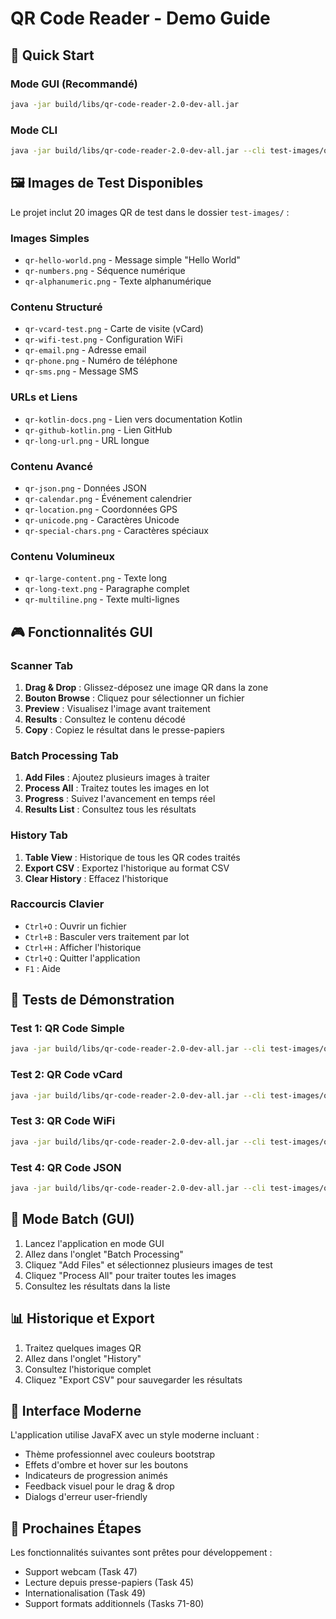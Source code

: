 # QR Code Reader - Demo Guide

## 🎯 Quick Start

### Mode GUI (Recommandé)
```bash
java -jar build/libs/qr-code-reader-2.0-dev-all.jar
```

### Mode CLI
```bash
java -jar build/libs/qr-code-reader-2.0-dev-all.jar --cli test-images/qr-hello-world.png
```

## 🖼️ Images de Test Disponibles

Le projet inclut 20 images QR de test dans le dossier `test-images/` :

### Images Simples
- `qr-hello-world.png` - Message simple "Hello World"
- `qr-numbers.png` - Séquence numérique
- `qr-alphanumeric.png` - Texte alphanumérique

### Contenu Structuré
- `qr-vcard-test.png` - Carte de visite (vCard)
- `qr-wifi-test.png` - Configuration WiFi
- `qr-email.png` - Adresse email
- `qr-phone.png` - Numéro de téléphone
- `qr-sms.png` - Message SMS

### URLs et Liens
- `qr-kotlin-docs.png` - Lien vers documentation Kotlin
- `qr-github-kotlin.png` - Lien GitHub
- `qr-long-url.png` - URL longue

### Contenu Avancé
- `qr-json.png` - Données JSON
- `qr-calendar.png` - Événement calendrier
- `qr-location.png` - Coordonnées GPS
- `qr-unicode.png` - Caractères Unicode
- `qr-special-chars.png` - Caractères spéciaux

### Contenu Volumineux
- `qr-large-content.png` - Texte long
- `qr-long-text.png` - Paragraphe complet
- `qr-multiline.png` - Texte multi-lignes

## 🎮 Fonctionnalités GUI

### Scanner Tab
1. **Drag & Drop** : Glissez-déposez une image QR dans la zone
2. **Bouton Browse** : Cliquez pour sélectionner un fichier
3. **Preview** : Visualisez l'image avant traitement
4. **Results** : Consultez le contenu décodé
5. **Copy** : Copiez le résultat dans le presse-papiers

### Batch Processing Tab
1. **Add Files** : Ajoutez plusieurs images à traiter
2. **Process All** : Traitez toutes les images en lot
3. **Progress** : Suivez l'avancement en temps réel
4. **Results List** : Consultez tous les résultats

### History Tab
1. **Table View** : Historique de tous les QR codes traités
2. **Export CSV** : Exportez l'historique au format CSV
3. **Clear History** : Effacez l'historique

### Raccourcis Clavier
- `Ctrl+O` : Ouvrir un fichier
- `Ctrl+B` : Basculer vers traitement par lot
- `Ctrl+H` : Afficher l'historique
- `Ctrl+Q` : Quitter l'application
- `F1` : Aide

## 🧪 Tests de Démonstration

### Test 1: QR Code Simple
```bash
java -jar build/libs/qr-code-reader-2.0-dev-all.jar --cli test-images/qr-hello-world.png
```

### Test 2: QR Code vCard
```bash
java -jar build/libs/qr-code-reader-2.0-dev-all.jar --cli test-images/qr-vcard-test.png
```

### Test 3: QR Code WiFi
```bash
java -jar build/libs/qr-code-reader-2.0-dev-all.jar --cli test-images/qr-wifi-test.png
```

### Test 4: QR Code JSON
```bash
java -jar build/libs/qr-code-reader-2.0-dev-all.jar --cli test-images/qr-json.png
```

## 🔧 Mode Batch (GUI)

1. Lancez l'application en mode GUI
2. Allez dans l'onglet "Batch Processing"
3. Cliquez "Add Files" et sélectionnez plusieurs images de test
4. Cliquez "Process All" pour traiter toutes les images
5. Consultez les résultats dans la liste

## 📊 Historique et Export

1. Traitez quelques images QR
2. Allez dans l'onglet "History"
3. Consultez l'historique complet
4. Cliquez "Export CSV" pour sauvegarder les résultats

## 🎨 Interface Moderne

L'application utilise JavaFX avec un style moderne incluant :
- Thème professionnel avec couleurs bootstrap
- Effets d'ombre et hover sur les boutons
- Indicateurs de progression animés
- Feedback visuel pour le drag & drop
- Dialogs d'erreur user-friendly

## 🚀 Prochaines Étapes

Les fonctionnalités suivantes sont prêtes pour développement :
- Support webcam (Task 47)
- Lecture depuis presse-papiers (Task 45)
- Internationalisation (Task 49)
- Support formats additionnels (Tasks 71-80)
